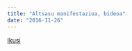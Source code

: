 ```yaml
---
title: "Altsasu manifestazioa, bideoa"
date: "2016-11-26"
---
```

[Ikusi](https://guaixe.eus/altsasu/1480176241527-altsasu-manifestazioa-bideoa)

